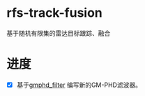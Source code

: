 # rfs-track-fusion
基于随机有限集的雷达目标跟踪、融合

# 进度
- [x] 基于[gmphd_filter](https://github.com/djape24394/gmphd_filter)
编写新的GM-PHD滤波器。
